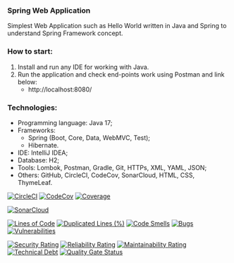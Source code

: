 ### Spring Web Application
Simplest Web Application such as Hello World written in Java and Spring to understand Spring Framework concept.



### How to start:
1. Install and run any IDE for working with Java.
2. Run the application and check end-points work using Postman and link below:
   - http://localhost:8080/



### Technologies:
- Programming language: Java 17;
- Frameworks:
  - Spring (Boot, Core, Data, WebMVC, Test);
  - Hibernate.
- IDE: IntelliJ IDEA;
- Database: H2;
- Tools: Lombok, Postman, Gradle, Git, HTTPs, XML, YAML, JSON;
- Others: GitHub, CircleCI, CodeCov, SonarCloud, HTML, CSS, ThymeLeaf.

[![CircleCI](https://circleci.com/gh/Crazy-pro/spring5-web-app.svg?style=svg)](https://app.circleci.com/gh/Crazy-pro/spring5-web-app)
[![CodeCov](https://codecov.io/gh/Crazy-pro/spring5-web-app/branch/master/graph/badge.svg)](https://codecov.io/gh/Crazy-pro/spring5-web-app)
[![Coverage](https://sonarcloud.io/api/project_badges/measure?project=Crazy-pro_spring5-web-app&metric=coverage)](https://sonarcloud.io/summary/new_code?id=Crazy-pro_spring5-web-app)

[![SonarCloud](https://sonarcloud.io/images/project_badges/sonarcloud-black.svg)](https://sonarcloud.io/summary/new_code?id=Crazy-pro_spring5-web-app)

[![Lines of Code](https://sonarcloud.io/api/project_badges/measure?project=Crazy-pro_spring5-web-app&metric=ncloc)](https://sonarcloud.io/summary/new_code?id=Crazy-pro_spring5-web-app)
[![Duplicated Lines (%)](https://sonarcloud.io/api/project_badges/measure?project=Crazy-pro_spring5-web-app&metric=duplicated_lines_density)](https://sonarcloud.io/summary/new_code?id=Crazy-pro_spring5-web-app)
[![Code Smells](https://sonarcloud.io/api/project_badges/measure?project=Crazy-pro_spring5-web-app&metric=code_smells)](https://sonarcloud.io/summary/new_code?id=Crazy-pro_spring5-web-app)
[![Bugs](https://sonarcloud.io/api/project_badges/measure?project=Crazy-pro_spring5-web-app&metric=bugs)](https://sonarcloud.io/summary/new_code?id=Crazy-pro_spring5-web-app)
[![Vulnerabilities](https://sonarcloud.io/api/project_badges/measure?project=Crazy-pro_spring5-web-app&metric=vulnerabilities)](https://sonarcloud.io/summary/new_code?id=Crazy-pro_spring5-web-app)

[![Security Rating](https://sonarcloud.io/api/project_badges/measure?project=Crazy-pro_spring5-web-app&metric=security_rating)](https://sonarcloud.io/summary/new_code?id=Crazy-pro_spring5-web-app)
[![Reliability Rating](https://sonarcloud.io/api/project_badges/measure?project=Crazy-pro_spring5-web-app&metric=reliability_rating)](https://sonarcloud.io/summary/new_code?id=Crazy-pro_spring5-web-app)
[![Maintainability Rating](https://sonarcloud.io/api/project_badges/measure?project=Crazy-pro_spring5-web-app&metric=sqale_rating)](https://sonarcloud.io/summary/new_code?id=Crazy-pro_spring5-web-app)
[![Technical Debt](https://sonarcloud.io/api/project_badges/measure?project=Crazy-pro_spring5-web-app&metric=sqale_index)](https://sonarcloud.io/summary/new_code?id=Crazy-pro_spring5-web-app)
[![Quality Gate Status](https://sonarcloud.io/api/project_badges/measure?project=Crazy-pro_spring5-web-app&metric=alert_status)](https://sonarcloud.io/summary/new_code?id=Crazy-pro_spring5-web-app)
